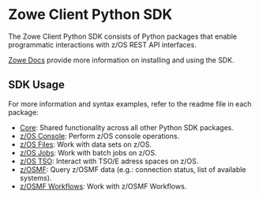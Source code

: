 Zowe Client Python SDK
======================
  
The Zowe Client Python SDK consists of Python packages that enable programmatic interactions with z/OS REST API interfaces.

[Zowe Docs](https://docs.zowe.org/stable/user-guide/sdks-using) provide more information on installing and using the SDK.


SDK Usage
-----------------

For more information and syntax examples, refer to the readme file in each package:

- [Core](core/README.md): Shared functionality across all other Python SDK packages.
- [z/OS Console](zos_console/README.md): Perform z/OS console operations.
- [z/OS Files](zos_files/README.md): Work with data sets on z/OS.
- [z/OS Jobs](zos_jobs/README.md): Work with batch jobs on z/OS.
- [z/OS TSO](zos_tso/README.md): Interact with TSO/E adress spaces on z/OS.
- [z/OSMF](zosmf/README.md): Query z/OSMF data (e.g.: connection status, list of available systems).
- [z/OSMF Workflows](workflows/README.md): Work with z/OSMF Workflows.
